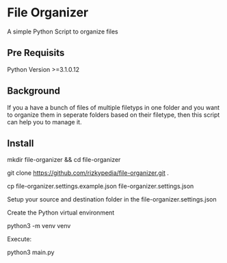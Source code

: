 # File Organizer

A simple Python Script to organize files

## Pre Requisits

Python Version >=3.1.0.12

## Background

If you a have a bunch of files of multiple filetyps in one folder and you want to organize them
in seperate folders based on their filetype, then this script can help you to manage it.

## Install

mkdir file-organizer && cd file-organizer

git clone https://github.com/rizkypedia/file-organizer.git .

cp file-organizer.settings.example.json file-organizer.settings.json

Setup your source and destination folder in the file-organizer.settings.json

Create the Python virtual environment

python3 -m venv venv

Execute:

python3 main.py




